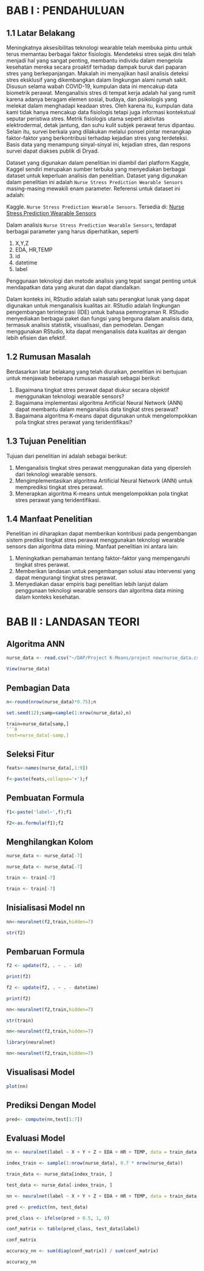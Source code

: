 # BAB I : PENDAHULUAN
## 1.1 Latar Belakang

Meningkatnya aksesibilitas teknologi wearable telah membuka pintu untuk terus memantau berbagai faktor fisiologis. Mendeteksi stres sejak dini telah menjadi hal yang sangat penting, membantu individu dalam mengelola kesehatan mereka secara proaktif terhadap dampak buruk dari paparan stres yang berkepanjangan. Makalah ini menyajikan hasil analisis deteksi stres eksklusif yang dikembangkan dalam lingkungan alami rumah sakit. Disusun selama wabah COVID-19, kumpulan data ini mencakup data biometrik perawat. Menganalisis stres di tempat kerja adalah hal yang rumit karena adanya beragam elemen sosial, budaya, dan psikologis yang melekat dalam menghadapi keadaan stres. Oleh karena itu, kumpulan data kami tidak hanya mencakup data fisiologis tetapi juga informasi kontekstual seputar peristiwa stres. Metrik fisiologis utama seperti aktivitas elektrodermal, detak jantung, dan suhu kulit subjek perawat terus dipantau. Selain itu, survei berkala yang dilakukan melalui ponsel pintar menangkap faktor-faktor yang berkontribusi terhadap kejadian stres yang terdeteksi. Basis data yang menampung sinyal-sinyal ini, kejadian stres, dan respons survei dapat diakses publik di Dryad.

Dataset yang digunakan dalam penelitian ini diambil dari platform Kaggle, Kaggel sendiri merupakan sumber terbuka yang menyediakan berbagai dataset untuk keperluan analisis dan penelitian. Dataset yang digunakan dalam penelitian ini adalah `Nurse Stress Prediction Wearable Sensors` masing-masing mewakili enam parameter. Referensi untuk dataset ini adalah:

Kaggle. `Nurse Stress Prediction Wearable Sensors`. Tersedia di:
[Nurse Stress Prediction Wearable Sensors](https://www.kaggle.com/datasets/priyankraval/nurse-stress-prediction-wearable-sensors)

Dalam analisis `Nurse Stress Prediction Wearable Sensors`, terdapat berbagai parameter yang harus diperhatikan, seperti 
1. X,Y,Z
2. EDA, HR,TEMP
3. id
4. datetime
5. label 
 
Penggunaan teknologi dan metode analisis yang tepat sangat penting untuk mendapatkan data yang akurat dan dapat diandalkan.

Dalam konteks ini, RStudio adalah salah satu perangkat lunak yang dapat digunakan untuk menganalisis kualitas air. RStudio adalah lingkungan pengembangan terintegrasi (IDE) untuk bahasa pemrograman R. RStudio menyediakan berbagai paket dan fungsi yang berguna dalam analisis data, termasuk analisis statistik, visualisasi, dan pemodelan. Dengan menggunakan RStudio, kita dapat menganalisis data kualitas air dengan lebih efisien dan efektif.

## 1.2 Rumusan Masalah

Berdasarkan latar belakang yang telah diuraikan, penelitian ini bertujuan untuk menjawab beberapa rumusan masalah sebagai berikut:

1. Bagaimana tingkat stres perawat dapat diukur secara objektif menggunakan teknologi wearable sensors?
2. Bagaimana implementasi algoritma Artificial Neural Network (ANN) dapat membantu dalam menganalisis data tingkat stres perawat?
3. Bagaimana algoritma K-means dapat digunakan untuk mengelompokkan pola tingkat stres perawat yang teridentifikasi?

## 1.3 Tujuan Penelitian

Tujuan dari penelitian ini adalah sebagai berikut:

1. Menganalisis tingkat stres perawat menggunakan data yang diperoleh dari teknologi wearable sensors.
2. Mengimplementasikan algoritma Artificial Neural Network (ANN) untuk memprediksi tingkat stres perawat.
3. Menerapkan algoritma K-means untuk mengelompokkan pola tingkat stres perawat yang teridentifikasi.

## 1.4 Manfaat Penelitian

Penelitian ini diharapkan dapat memberikan kontribusi pada pengembangan sistem prediksi tingkat stres perawat menggunakan teknologi wearable sensors dan algoritma data mining. Manfaat penelitian ini antara lain:

1. Meningkatkan pemahaman tentang faktor-faktor yang mempengaruhi tingkat stres perawat.
2. Memberikan landasan untuk pengembangan solusi atau intervensi yang dapat mengurangi tingkat stres perawat.
3. Menyediakan dasar empiris bagi penelitian lebih lanjut dalam penggunaan teknologi wearable sensors dan algoritma data mining dalam konteks kesehatan.

# BAB II : LANDASAN TEORI

## Algoritma ANN

```R
nurse_data <- read.csv("~/DAP/Project K-Means/project new/nurse_data.csv")
```
```R
View(nurse_data)
```

## Pembagian Data

```R
n<-round(nrow(nurse_data)*0.75);n
```
```R
set.seed(12);samp=sample(1:nrow(nurse_data),n)
```
```R
train=nurse_data[samp,]
```R
test=nurse_data[-samp,]
```

## Seleksi Fitur

```R
feats<-names(nurse_data[,1:9])
```
```R
f<-paste(feats,collapse='+');f
```

## Pembuatan Formula

```R
f1<-paste('label~',f);f1
```
```R
f2<-as.formula(f1);f2
```

## Menghilangkan Kolom

```R
nurse_data <- nurse_data[-7]
```
```R
nurse_data <- nurse_data[-7]
```
```R
train <- train[-7]
```
```R
train <- train[-7]
```

## Inisialisasi Model nn
```R
nn<-neuralnet(f2,train,hidden=7)
```
```R
str(f2)
```

## Pembaruan Formula
```R
f2 <- update(f2, . ~ . - id)
```
```R
print(f2)
```
```R
f2 <- update(f2, . ~ . - datetime)
```
```R
print(f2)
```
```R
nn<-neuralnet(f2,train,hidden=7)
```
```R
str(train)
```
```R
nn<-neuralnet(f2,train,hidden=7)
```
```R
library(neuralnet)
```
```R
nn<-neuralnet(f2,train,hidden=7)
```

## Visualisasi Model
```R
plot(nn)
```

## Prediksi Dengan Model
```R
pred<- compute(nn,test[1:7])
```

## Evaluasi Model
```R
nn <- neuralnet(label ~ X + Y + Z + EDA + HR + TEMP, data = train_data, hidden = 7)
```
```R
index_train <- sample(1:nrow(nurse_data), 0.7 * nrow(nurse_data))
```
```R
train_data <- nurse_data[index_train, ]
```
```R
test_data <- nurse_data[-index_train, ]
```
```R
nn <- neuralnet(label ~ X + Y + Z + EDA + HR + TEMP, data = train_data, hidden = 7)
```
```R
pred <- predict(nn, test_data)
```
```R
pred_class <- ifelse(pred > 0.5, 1, 0)
```
```R
conf_matrix <- table(pred_class, test_data$label)
```
```R
conf_matrix
```
```R
accuracy_nn <- sum(diag(conf_matrix)) / sum(conf_matrix)
```
```R
accuracy_nn
```
